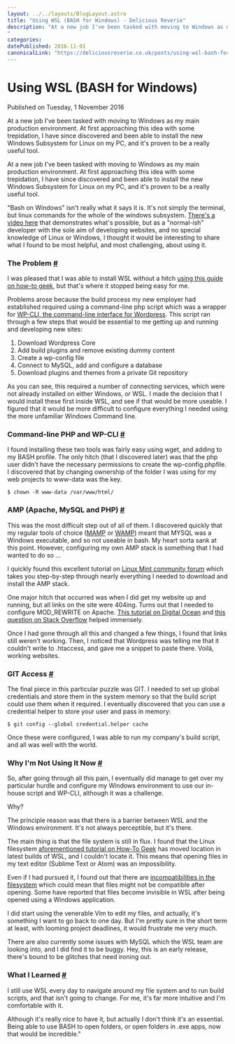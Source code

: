 ```yaml
---
layout: ../../layouts/BlogLayout.astro
title: "Using WSL (BASH for Windows) - Delicious Reverie"
description: "At a new job I've been tasked with moving to Windows as my main production environment. At first approaching this idea with some trepidation, I have since discovered and been able to install the new Windows Subsystem for Linux on my PC, and it's proven to be a really useful tool.
"
categories:
datePublished: 2016-11-01
canonicalLink: "https://deliciousreverie.co.uk/posts/using-wsl-bash-for-windows/
---
```

# Using WSL (BASH for Windows)

Published on Tuesday, 1 November 2016

At a new job I've been tasked with moving to Windows as my main production environment. At first approaching this idea with some trepidation, I have since discovered and been able to install the new Windows Subsystem for Linux on my PC, and it's proven to be a really useful tool.

At a new job I've been tasked with moving to Windows as my main production environment. At first approaching this idea with some trepidation, I have since discovered and been able to install the new Windows Subsystem for Linux on my PC, and it's proven to be a really useful tool.

"Bash on Windows" isn't really what it says it is. It's not simply the terminal, but linux commands for the whole of the windows subsystem. [There's a video here](https://msdn.microsoft.com/en-us/commandline/wsl/about) that demonstrates what's possible, but as a "normal-ish" developer with the sole aim of developing websites, and no special knowledge of Linux or Windows, I thought it would be interesting to share what I found to be most helpful, and most challenging, about using it.

### The Problem [#](https://deliciousreverie.co.uk/posts/using-wsl-bash-for-windows/#the-problem)

I was pleased that I was able to install WSL without a hitch [using this guide on how-to geek](https://www.howtogeek.com/249966/how-to-install-and-use-the-linux-bash-shell-on-windows-10/), but that's where it stopped being easy for me.

Problems arose because the build process my new employer had established required using a command-line php script which was a wrapper for [WP-CLI, the command-line interface for Wordpress](https://wp-cli.org/). This script ran through a few steps that would be essential to me getting up and running and developing new sites:

1.  Download Wordpress Core
2.  Add build plugins and remove existing dummy content
3.  Create a wp-config file
4.  Connect to MySQL, add and configure a database
5.  Download plugins and themes from a private Git repository

As you can see, this required a number of connecting services, which were not already installed on either Windows, or WSL. I made the decision that I would install these first inside WSL, and see if that would be more useable. I figured that it would be more difficult to configure everything I needed using the more unfamiliar Windows Command line.

### Command-line PHP and WP-CLI [#](https://deliciousreverie.co.uk/posts/using-wsl-bash-for-windows/#command-line-php-and-wp-cli)

I found installing these two tools was fairly easy using wget, and adding to my BASH profile. The only hitch (that I discovered later) was that the php user didn't have the necessary permissions to create the wp-config.phpfile. I discovered that by changing ownership of the folder I was using for my web projects to www-data was the key.

```
$ chown -R www-data /var/www/html/
```

### AMP (Apache, MySQL and PHP) [#](https://deliciousreverie.co.uk/posts/using-wsl-bash-for-windows/#amp-(apache-mysql-and-php))

This was the most difficult step out of all of them. I discovered quickly that my regular tools of choice ([MAMP](https://www.mamp.info/) or [WAMP](https://www.wampserver.com/en/)) meant that MYSQL was a Windows executable, and so not useable in bash. My heart sorta sank at this point. However, configuring my own AMP stack is something that I had wanted to do so ...

I quickly found this excellent tutorial on [Linux Mint community forum](https://community.linuxmint.com/tutorial/view/486) which takes you step-by-step through nearly everything I needed to download and install the AMP stack.

One major hitch that occurred was when I did get my website up and running, but all links on the site were 404ing. Turns out that I needed to configure MOD\_REWRITE on Apache. [This tutorial on Digital Ocean](https://www.digitalocean.com/community/tutorials/how-to-set-up-mod_rewrite-for-apache-on-ubuntu-14-04) and [this question on Stack Overflow](https://stackoverflow.com/questions/23665064/project-links-do-not-work-on-wamp-server) helped immensely.

Once I had gone through all this and changed a few things, I found that links still weren't working. Then, I noticed that Wordpress was telling me that it couldn't write to .htaccess, and gave me a snippet to paste there. Voilá, working websites.

### GIT Access [#](https://deliciousreverie.co.uk/posts/using-wsl-bash-for-windows/#git-access)

The final piece in this particular puzzle was GIT. I needed to set up global credentials and store them in the system memory so that the build script could use them when it required. I eventually discovered that you can use a credential helper to store your user and pass in memory:

```
$ git config --global credential.helper cache
```

Once these were configured, I was able to run my company's build script, and all was well with the world.

### Why I'm Not Using It Now [#](https://deliciousreverie.co.uk/posts/using-wsl-bash-for-windows/#why-i'm-not-using-it-now)

So, after going through all this pain, I eventually did manage to get over my particular hurdle and configure my Windows environment to use our in-house script and WP-CLI, although it was a challenge.

Why?

The principle reason was that there is a barrier between WSL and the Windows environment. It's not always perceptible, but it's there.

The main thing is that the file system is still in flux. I found that the Linux filesystem [aforementioned tutorial on How-To Geek](https://www.howtogeek.com/249966/how-to-install-and-use-the-linux-bash-shell-on-windows-10/) has moved location in latest builds of WSL, and I couldn't locate it. This means that opening files in my text editor (Sublime Text or Atom) was an impossibility.

Even if I had pursued it, I found out that there are [incompatibilities in the filesystem](https://blogs.msdn.microsoft.com/wsl/2016/06/15/wsl-file-system-support/) which could mean that files might not be compatible after opening. Some have reported that files become invisible in WSL after being opened using a Windows application.

I did start using the venerable Vim to edit my files, and actually, it's something I want to go back to one day. But I'm pretty sure in the short term at least, with looming project deadlines, it would frustrate me very much.

There are also currently some issues with MySQL which the WSL team are looking into, and I did find it to be buggy. Hey, this is an early release, there's bound to be glitches that need ironing out.

### What I Learned [#](https://deliciousreverie.co.uk/posts/using-wsl-bash-for-windows/#what-i-learned)

I still use WSL every day to navigate around my file system and to run build scripts, and that isn't going to change. For me, it's far more intuitive and I'm comfortable with it.

Although it's really nice to have it, but actually I don't think it's an essential. Being able to use BASH to open folders, or open folders in .exe apps, now that would be incredible."